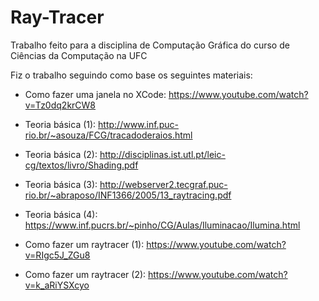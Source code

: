 # Ray-Tracer
Trabalho feito para a disciplina de Computação Gráfica do curso de Ciências da Computação na UFC

Fiz o trabalho seguindo como base os seguintes materiais:

- Como fazer uma janela no XCode: https://www.youtube.com/watch?v=Tz0dq2krCW8

- Teoria básica (1): http://www.inf.puc-rio.br/~asouza/FCG/tracadoderaios.html

- Teoria básica (2): http://disciplinas.ist.utl.pt/leic-cg/textos/livro/Shading.pdf

- Teoria básica (3): http://webserver2.tecgraf.puc-rio.br/~abraposo/INF1366/2005/13_raytracing.pdf

- Teoria básica (4): https://www.inf.pucrs.br/~pinho/CG/Aulas/Iluminacao/Ilumina.html

- Como fazer um raytracer (1): https://www.youtube.com/watch?v=RIgc5J_ZGu8

- Como fazer um raytracer (2): https://www.youtube.com/watch?v=k_aRiYSXcyo
